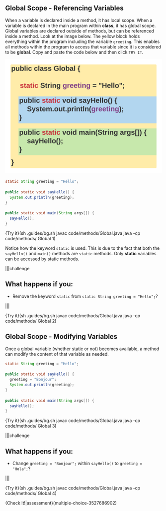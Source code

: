 ## Global Scope - Referencing Variables

When a variable is declared inside a method, it has local scope. When a variable is declared in the main program within **class**, it has global scope. Global variables are declared outside of methods, but can be referenced inside a method. Look at the image below. The yellow block holds everything within the program including the variable `greeting`. This enables all methods within the program to access that variable since it is considered to be **global**. Copy and paste the code below and then click `TRY IT`.

![.guides/img/GlobalScope](.guides/img/GlobalScope.png)

```java
static String greeting = "Hello";

public static void sayHello() {
  System.out.println(greeting);
}

public static void main(String args[]) {
  sayHello();
}
```

{Try it}(sh .guides/bg.sh javac code/methods/Global.java java -cp code/methods/ Global 1)

Notice how the keyword `static` is used. This is due to the fact that both the `sayHello()` and `main()` methods are `static` methods. Only **static** variables can be accessed by static methods.

|||challenge
## What happens if you:
* Remove the keyword `static` from `static String greeting = "Hello";`?

|||

{Try it}(sh .guides/bg.sh javac code/methods/Global.java java -cp code/methods/ Global 2)


## Global Scope - Modifying Variables

Once a global variable (whether static or not) becomes available, a method can modify the content of that variable as needed.

```java
static String greeting = "Hello";

public static void sayHello() {
  greeting = "Bonjour";
  System.out.println(greeting);
}

public static void main(String args[]) {
  sayHello();
}
```

{Try it}(sh .guides/bg.sh javac code/methods/Global.java java -cp code/methods/ Global 3)

|||challenge
## What happens if you:
* Change `greeting = "Bonjour";` within `sayHello()` to `greeting = "Hola";`?

|||

{Try it}(sh .guides/bg.sh javac code/methods/Global.java java -cp code/methods/ Global 4)

{Check It!|assessment}(multiple-choice-3527686902)
